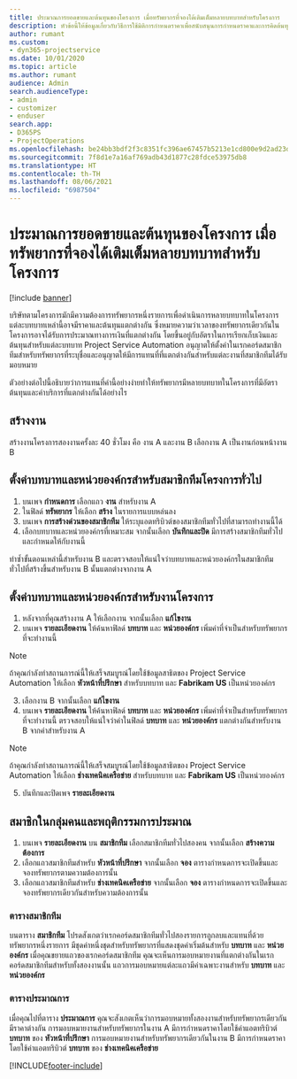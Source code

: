 ```yaml
---
title: ประมาณการยอดขายและต้นทุนของโครงการ เมื่อทรัพยากรที่จองได้เติมเต็มหลายบทบาทสำหรับโครงการ
description: หัวข้อนี้ให้ข้อมูลเกี่ยวกับวิธีการใช้มิติการกำหนดราคาเพื่อสนับสนุนการกำหนดราคาและการคิดต้นทุนสำหรับทรัพยากรที่เติมเต็มหลายบทบาทในโครงการ
author: rumant
ms.custom:
- dyn365-projectservice
ms.date: 10/01/2020
ms.topic: article
ms.author: rumant
audience: Admin
search.audienceType:
- admin
- customizer
- enduser
search.app:
- D365PS
- ProjectOperations
ms.openlocfilehash: be24bb3bdf2f3c8351fc396ae67457b5213e1cd800e9d2ad23d59d0d038f22b9
ms.sourcegitcommit: 7f8d1e7a16af769adb43d1877c28fdce53975db8
ms.translationtype: HT
ms.contentlocale: th-TH
ms.lasthandoff: 08/06/2021
ms.locfileid: "6987504"
---
```

# <a name="estimate-project-sales-and-costs-when-a-bookable-resource-fills-multiple-roles-for-a-project"></a>ประมาณการยอดขายและต้นทุนของโครงการ เมื่อทรัพยากรที่จองได้เติมเต็มหลายบทบาทสำหรับโครงการ 

[!include [banner](../includes/psa-now-project-operations.md)]

บริษัทตามโครงการมักมีความต้องการทรัพยากรหนึ่งรายการเพื่อดำเนินการหลายบทบาทในโครงการ แต่ละบทบาทเหล่านี้อาจมีราคาและต้นทุนแตกต่างกัน ซึ่งหมายความว่าเวลาของทรัพยากรเดียวกันในโครงการอาจได้รับการประมาณทางการเงินที่แตกต่างกัน โดยขึ้นอยู่กับอัตราในการเรียกเก็บเงินและต้นทุนสำหรับแต่ละบทบาท Project Service Automation อนุญาตให้ตั้งค่าในเรกคอร์ดสมาชิกทีมสำหรับทรัพยากรที่ระบุชื่อและอนุญาตให้มีการแทนที่ที่แตกต่างกันสำหรับแต่ละงานที่สมาชิกทีมได้รับมอบหมาย

ตัวอย่างต่อไปนี้อธิบายว่าการแทนที่ค่านี้อย่างง่ายทำให้ทรัพยากรมีหลายบทบาทในโครงการที่มีอัตราต้นทุนและค่าบริการที่แตกต่างกันได้อย่างไร

## <a name="create-tasks"></a>สร้างงาน
สร้างงานโครงการสองงานครั้งละ 40 ชั่วโมง คือ งาน A และงาน B เลือกงาน A เป็นงานก่อนหน้างาน B

## <a name="set-up-role-and-organization-unit-for-a-generic-project-team-member"></a>ตั้งค่าบทบาทและหน่วยองค์กรสำหรับสมาชิกทีมโครงการทั่วไป

1. บนเพจ **กำหนดการ** เลือกแถว **งาน** สำหรับงาน A 
2. ในฟิลด์ **ทรัพยากร** ให้เลือก **สร้าง** ในรายการแบบหล่นลง
3. บนเพจ **การสร้างด่วนของสมาชิกทีม** ให้ระบุแอตทริบิวต์ของสมาชิกทีมทั่วไปที่สามารถทำงานนี้ได้
4. เลือกบทบาทและหน่วยองค์กรที่เหมาะสม จากนั้นเลือก **บันทึกและปิด** มีการสร้างสมาชิกทีมทั่วไปและกำหนดให้กับงานนี้ 

ทำซ้ำขั้นตอนเหล่านี้สำหรับงาน B และตรวจสอบให้แน่ใจว่าบทบาทและหน่วยองค์กรในสมาชิกทีมทั่วไปที่สร้างขึ้นสำหรับงาน B นั้นแตกต่างจากงาน A 

## <a name="set-up-role-and-organization-unit-for-a-project-task"></a>ตั้งค่าบทบาทและหน่วยองค์กรสำหรับงานโครงการ

1. หลังจากที่คุณสร้างงาน A ให้เลือกงาน จากนั้นเลือก **แก้ไขงาน**
2. บนเพจ **รายละเอียดงาน** ให้ค้นหาฟิลด์ **บทบาท** และ **หน่วยองค์กร** เพิ่มค่าที่จำเป็นสำหรับทรัพยากรที่จะทำงานนี้ 

  > [!NOTE]
  > ถ้าคุณกำลังทำสถานการณ์นี้ให้เสร็จสมบูรณ์โดยใช้ข้อมูลสาธิตของ Project Service Automation ให้เลือก **หัวหน้าที่ปรึกษา** สำหรับบทบาท และ **Fabrikam US** เป็นหน่วยองค์กร

3. เลือกงาน B จากนั้นเลือก **แก้ไขงาน**
4. บนเพจ **รายละเอียดงาน** ให้ค้นหาฟิลด์ **บทบาท** และ **หน่วยองค์กร** เพิ่มค่าที่จำเป็นสำหรับทรัพยากรที่จะทำงานนี้ ตรวจสอบให้แน่ใจว่าค่าในฟิลด์ **บทบาท** และ **หน่วยองค์กร** แตกต่างกันสำหรับงาน B จากค่าสำหรับงาน A 

  > [!NOTE]
  > ถ้าคุณกำลังทำสถานการณ์นี้ให้เสร็จสมบูรณ์โดยใช้ข้อมูลสาธิตของ Project Service Automation ให้เลือก **ช่างเทคนิคเครือข่าย** สำหรับบทบาท และ **Fabrikam US** เป็นหน่วยองค์กร

5. บันทึกและปิดเพจ **รายละเอียดงาน** 

## <a name="team-member-and-estimates-behavior"></a>สมาชิกในกลุ่มคนและพฤติกรรมการประมาณ 

1. บนเพจ **รายละเอียดงาน** บน **สมาชิกทีม** เลือกสมาชิกทีมทั่วไปสองคน จากนั้นเลือก **สร้างความต้องการ** 
2. เลือกแถวสมาชิกทีมสำหรับ **หัวหน้าที่ปรึกษา** จากนั้นเลือก **จอง** ตารางกำหนดการจะเปิดขึ้นและจองทรัพยากรตามความต้องการนั้น
3. เลือกแถวสมาชิกทีมสำหรับ **ช่างเทคนิคเครือข่าย** จากนั้นเลือก **จอง** ตารางกำหนดการจะเปิดขึ้นและจองทรัพยากรเดียวกันสำหรับความต้องการนั้น

### <a name="team-member-grid"></a>ตารางสมาชิกทีม 
บนตาราง **สมาชิกทีม** โปรดสังเกตว่าเรกคอร์ดสมาชิกทีมทั่วไปสองรายการถูกลบและแทนที่ด้วยทรัพยากรหนึ่งรายการ มีชุดค่าหนึ่งชุดสำหรับทรัพยากรที่แสดงชุดค่าเริ่มต้นสำหรับ **บทบาท** และ **หน่วยองค์กร**
เมื่อคุณขยายแถวของเรกคอร์ดสมาชิกทีม คุณจะเห็นการมอบหมายงานที่แตกต่างกันในเรกคอร์ดสมาชิกทีมสำหรับทั้งสองงานนั้น แถวการมอบหมายแต่ละแถวมีค่าเฉพาะงานสำหรับ **บทบาท** และ **หน่วยองค์กร** 

### <a name="estimates-grid"></a>ตารางประมาณการ 
เมื่อคุณไปที่ตาราง **ประมาณการ** คุณจะสังเกตเห็นว่าการมอบหมายทั้งสองงานสำหรับทรัพยากรเดียวกันมีราคาต่างกัน
การมอบหมายงานสำหรับทรัพยากรในงาน A มีการกำหนดราคาโดยใช้ค่าแอตทริบิวต์ **บทบาท** ของ **หัวหน้าที่ปรึกษา** การมอบหมายงานสำหรับทรัพยากรเดียวกันในงาน B มีการกำหนดราคาโดยใช้ค่าแอตทริบิวต์ **บทบาท** ของ **ช่างเทคนิคเครือข่าย**



[!INCLUDE[footer-include](../includes/footer-banner.md)]